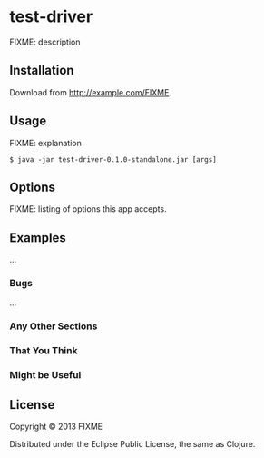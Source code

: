 # test-driver

FIXME: description

## Installation

Download from http://example.com/FIXME.

## Usage

FIXME: explanation

    $ java -jar test-driver-0.1.0-standalone.jar [args]

## Options

FIXME: listing of options this app accepts.

## Examples

...

### Bugs

...

### Any Other Sections
### That You Think
### Might be Useful

## License

Copyright © 2013 FIXME

Distributed under the Eclipse Public License, the same as Clojure.

